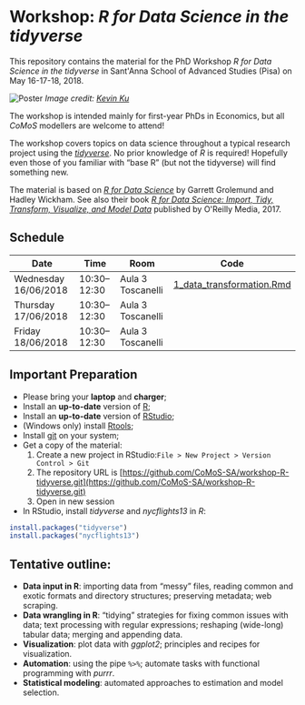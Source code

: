 # Workshop: *R for Data Science in the tidyverse*

This repository contains the material for the PhD Workshop *R for Data Science in the tidyverse* in Sant'Anna School of Advanced Studies (Pisa) on May 16-17-18, 2018.

![Poster](https://images.pexels.com/photos/577585/pexels-photo-577585.jpeg?cs=srgb&dl=coding-computer-data-577585.jpg&fm=jpg)
*Image credit: [Kevin Ku](https://www.pexels.com/@kevin-ku-92347)*

The workshop is intended mainly for first-year PhDs in Economics, but all *CoMoS* modellers are welcome to attend!

The workshop covers topics on data science throughout a typical research project using the [*tidyverse*](https://www.tidyverse.org/). No prior knowledge of *R* is required! Hopefully even those of you familiar with “base R” (but not the tidyverse) will find something new.

The material is based on [*R for Data Science*](http://r4ds.had.co.nz/index.html) by Garrett Grolemund and Hadley Wickham.
See also their book [*R for Data Science: Import, Tidy, Transform, Visualize, and Model Data*](https://www.amazon.it/dp/1491910399) published by O'Reilly Media, 2017.


## Schedule

Date                 | Time        | Room              | Code 
--                   | --          | --                | --   
Wednesday 16/06/2018 | 10:30–12:30 | Aula 3 Toscanelli | [1_data_transformation.Rmd](https://github.com/CoMoS-SA/workshop-R-tidyverse/blob/master/1_data_transformation.md) 
Thursday 17/06/2018  | 10:30–12:30 | Aula 3 Toscanelli |      
Friday 18/06/2018    | 10:30–12:30 | Aula 3 Toscanelli |      


## Important Preparation

* Please bring your __laptop__ and __charger__;
* Install an __up-to-date__ version of [R](https://cran.r-project.org/);
* Install an __up-to-date__ version of [RStudio](https://www.rstudio.com/products/rstudio/download/#download);
* (Windows only) install [Rtools](https://cran.r-project.org/bin/windows/Rtools/);
* Install [git](https://git-scm.com/download/) on your system;
* Get a copy of the material:
    1. Create a new project in RStudio:`File > New Project > Version Control > Git`
    2. The repository URL is [https://github.com/CoMoS-SA/workshop-R-tidyverse.git](https://github.com/CoMoS-SA/workshop-R-tidyverse.git)
    3. Open in new session
* In RStudio, install *tidyverse* and *nycflights13* in *R*:
```R
install.packages("tidyverse")
install.packages("nycflights13")
```


## Tentative outline:

* __Data input in R__: importing data from “messy” files, reading common and exotic formats and directory structures; preserving metadata; web scraping.
* __Data wrangling in R__: “tidying” strategies for fixing common issues with data; text processing with regular expressions; reshaping (wide-long) tabular data; merging and appending data.
* __Visualization__: plot data with *ggplot2*; principles and recipes for visualization.
* __Automation__: using the pipe `%>%`;  automate tasks with functional programming with *purrr*.
* __Statistical modeling__: automated approaches to estimation and model selection.
